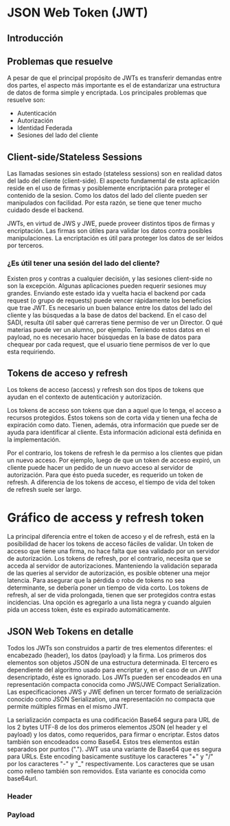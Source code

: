 # JSON Web Token (JWT)
## Introducción

## Problemas que resuelve

A pesar de que el principal propósito de JWTs es transferir demandas entre dos partes, el aspecto más importante es el de estandarizar una estructura de datos de forma simple y encriptada. 
Los principales problemas que resuelve son:
- Autenticación
- Autorización
- Identidad Federada
- Sesiones del lado del cliente

## Client-side/Stateless Sessions

Las llamadas sesiones sin estado (stateless sessions) son en realidad datos del lado del cliente (client-side). El aspecto fundamental de esta aplicación reside en el uso de firmas y posiblemente encriptación para proteger el contenido de la sesion. Como los datos del lado del cliente pueden ser manipulados con facilidad. Por esta razón, se tiene que tener mucho cuidado desde el backend.

JWTs, en virtud de JWS y JWE, puede proveer distintos tipos de firmas y encriptación. Las firmas son útiles para validar los datos contra posibles manipulaciones. La encriptación es útil para proteger los datos de ser leídos por terceros.

### ¿Es útil tener una sesión del lado del cliente?

Existen pros y contras a cualquier decisión, y las sesiones client-side no son la excepción. Algunas aplicaciones pueden requerir sesiones muy grandes. Enviando este estado ida y vuelta hacia el backend por cada request (o grupo de requests) puede vencer rápidamente los beneficios que trae JWT. Es necesario un buen balance entre los datos del lado del cliente y las búsquedas a la base de datos del backend.
En el caso del SADI, resulta útil saber qué carreras tiene permiso de ver un Director. O qué materias puede ver un alumno, por ejemplo.
Teniendo estos datos en el payload, no es necesario hacer búsquedas en la base de datos para chequear por cada request, que el usuario tiene permisos de ver lo que esta requiriendo.

## Tokens de acceso y refresh

Los tokens de acceso (access) y refresh son dos tipos de tokens que ayudan en el contexto de autenticación y autorización.

Los tokens de acceso son tokens que dan a aquel que lo tenga, el acceso a recursos protegidos. Éstos tokens son de corta vida y tienen una fecha de expiración como dato. Tienen, además, otra información que puede ser de ayuda para identificar al cliente. Esta información adicional está definida en la implementación.

Por el contrario, los tokens de refresh le da permiso a los clientes que pidan un nuevo acceso. Por ejemplo, luego de que un token de acceso expiró, un cliente puede hacer un pedido de un nuevo acceso al servidor de autorización. Para que ésto pueda suceder, es requerido un token de refresh.
A diferencia de los tokens de acceso, el tiempo de vida del token de refresh suele ser largo.


# Gráfico de access y refresh token

La principal diferencia entre el token de acceso y el de refresh, está en la posibilidad de hacer los tokens de acceso fáciles de validar. Un token de acceso que tiene una firma, no hace falta que sea validado por un servidor de autorización.
Los tokens de refresh, por el contrario, necesita que se acceda al servidor de autorizaciones. Manteniendo la validación separada de las queries al servidor de autorización, es posible obtener una mejor latencia.
Para asegurar que la pérdida o robo de tokens no sea determinante, se debería poner un tiempo de vida corto.
Los tokens de refresh, al ser de vida prolongada, tienen que ser protegidos contra estas incidencias. 
Una opción es agregarlo a una lista negra y cuando alguien pida un access token, éste es expirado automáticamente.


## JSON Web Tokens en detalle

Todos los JWTs son construidos a partir de tres elementos diferentes: el encabezado (header), los datos (payload) y la firma. Los primeros dos elementos son objetos JSON de una estructura determinada. El tercero es dependiente del algoritmo usado para encriptar y, en el caso de un JWT desencriptado, éste es ignorado.
Los JWTs pueden ser encodeados en una representación compacta conocida como JWS/JWE Compact Serialization.
Las especificaciones JWS y JWE definen un tercer formato de serialización conocido como JSON Serialization, una representación no compacta que permite múltiples firmas en el mismo JWT.

La serialización compacta es una codificación Base64 segura para URL de los 2 bytes UTF-8 de los dos primeros elementos JSON (el header y el payload) y los datos, como requeridos, para firmar o encriptar. Estos datos también son encodeados como Base64. 
Estos tres elementos están separados por puntos (".").
JWT usa una variante de Base64 que es segura para URLs. Este encoding basicamente sustituye los caracteres "+" y "/" por los caracteres "-" y "_" respectivamente.
Los caracteres que se usan como relleno también son removidos.
Esta variante es conocida como base64url.


### Header

### Payload

